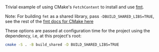 Trivial example of using CMake's `FetchContent` to install and use [fmt](https://github.com/fmtlib/fmt).

Note:
For building `fmt` as a shared library, pass `-DBUILD_SHARED_LIBS=TRUE`, see the rest of the [fmt docs for CMake here](https://fmt.dev/latest/usage.html)

These options are passed at configuration time for the project using the dependency, i.e, at this project's root:

```bash
cmake -S . -B build_shared -D BUILD_SHARED_LIBS=TRUE
```
